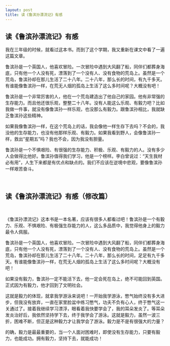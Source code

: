 ```yaml
---
layout: post
title: 读《鲁滨孙漂流记》有感
---
```



## 读《鲁滨孙漂流记》有感
我在三年级的时候，就看过这本书。而到了这个学期，我又重新在课文中看了一遍这篇文章。

鲁滨孙是一个英国人，他喜欢冒险。一次冒险中遇到大风翻了船，同伴们都葬身海底，只有他一个人没有死，漂落到了一个没有人、没有食物的荒岛上。虽然是一个荒岛，鲁滨孙却在那儿生活了二十八年。二十八年，那么长的时间，有九千多天。有谁能像鲁滨孙一样，在荒无人烟的孤岛上生活了这么多时间呢？大概没有吧！

鲁滨孙是一个非常厉害的人，他在一个荒岛建造出了他自己的家园。他有非常强的生存能力。而且他还很乐观，整整二十八年。没有人能这么乐观、有毅力吧？比如我做一件事，就没有像鲁滨孙一样乐观，也没那么有毅力。跟鲁滨孙相比，我就缺乏鲁滨孙这些精神。

如果我像鲁滨孙一样，在这个荒岛上的话，我会像他一样生存下去吗？不会的，我没他的生存能力，也没有他那样乐观、有毅力。如果我看到野人，会像鲁滨孙一样，救出“星期五”吗？我也不会，因为我没有胆量。

鲁滨孙是一个不惧艰险、有很强的生存能力、积极、乐观、有毅力的人。没有多少人会做得比他好。鲁滨孙值得我们学习，他是一个榜样。李白曾说过：“天生我材必有用”，人生下来都是有优点和缺点的。我们不应该在逆境中悲观，要像鲁滨孙一样艰苦奋斗。

<br />

## 读《鲁滨孙漂流记》有感（修改篇）

<br />

《鲁滨孙漂流记》这本书是一本名著，应该有很多人都看过吧！鲁滨孙是一个有毅力、乐观、不惧艰险、有极强生存能力的人，这么多品质中，我觉得他身上的毅力最令人佩服。

鲁滨孙是一个英国人，他喜欢冒险。一次冒险中遇到大风翻了船，同伴们都葬身海底，只有他一个人没有死，漂落到了一个没有人、没有食物的荒岛上。虽然是一个荒岛，鲁滨孙却在那儿生活了二十八年。二十八年，那么长的时间，足足有九千多天。有谁能像鲁滨孙一样，在荒无人烟的孤岛上生活了这么多时间呢？大概没有吧！

如果没有毅力，鲁滨孙一定不能活下去，他一定会死在岛上，绝不可能回到英国。正式因为有毅力，他才回到了文明社会。

这就是毅力的体现，就拿我学游泳来说吧！一开始我学游泳，憋气始终没有多大进步，但我没有放弃，一直在家里脸盆中练习憋气，功夫不负有心人，终于憋气这一关通过了。接着我继续学习漂浮，眼看着我快要学会了，我的耳朵发炎了。等耳朵发炎治好后，我依然坚持学下去，终于我学会了游泳。这就是毅力，虽然一波三折，困难不断，但正是这种毅力才让我学会了游泳。毅力是不是有很强大的力量？

的确，毅力是最最重要的，当一个人面对困难时，即使没有生存能力，只要有毅力，也能成功。拥有毅力，坚持下去，就能成功！
